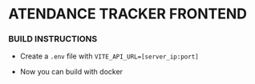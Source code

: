 # ATENDANCE TRACKER FRONTEND

### BUILD INSTRUCTIONS

-   Create a `.env` file with `VITE_API_URL=[server_ip:port]`

-   Now you can build with docker
